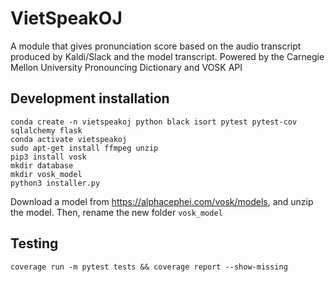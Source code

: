 # VietSpeakOJ
A module that gives pronunciation score based on the audio transcript produced by Kaldi/Slack and the model transcript. Powered by the Carnegie Mellon University Pronouncing Dictionary and VOSK API

## Development installation
```
conda create -n vietspeakoj python black isort pytest pytest-cov sqlalchemy flask
conda activate vietspeakoj
sudo apt-get install ffmpeg unzip
pip3 install vosk
mkdir database
mkdir vosk_model
python3 installer.py
```

Download a model from https://alphacephei.com/vosk/models, and unzip the model. Then, rename the new folder `vosk_model`
## Testing
```
coverage run -m pytest tests && coverage report --show-missing
```

